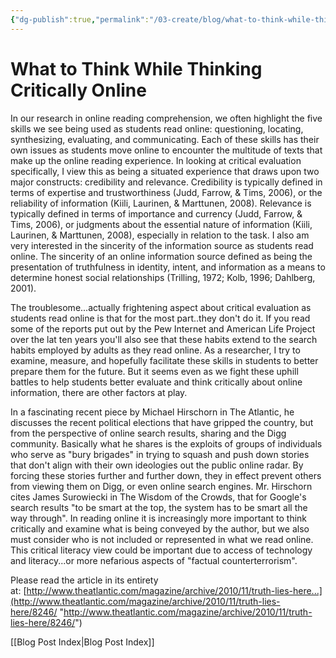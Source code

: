 ```yaml
---
{"dg-publish":true,"permalink":"/03-create/blog/what-to-think-while-thinking-critically-online/","title":"What to Think While Thinking Critically Online","tags":["literacy","online-collaborative-inquiry","online-reading-comprehension"]}
---
```


# What to Think While Thinking Critically Online

In our research in online reading comprehension, we often highlight the five skills we see being used as students read online: questioning, locating, synthesizing, evaluating, and communicating. Each of these skills has their own issues as students move online to encounter the multitude of texts that make up the online reading experience. In looking at critical evaluation specifically, I view this as being a situated experience that draws upon two major constructs: credibility and relevance. Credibility is typically defined in terms of expertise and trustworthiness (Judd, Farrow, & Tims, 2006), or the reliability of information (Kiili, Laurinen, & Marttunen, 2008). Relevance is typically defined in terms of importance and currency (Judd, Farrow, & Tims, 2006), or judgments about the essential nature of information (Kiili, Laurinen, & Marttunen, 2008), especially in relation to the task. I also am very interested in the sincerity of the information source as students read online. The sincerity of an online information source defined as being the presentation of truthfulness in identity, intent, and information as a means to determine honest social relationships (Trilling, 1972; Kolb, 1996; Dahlberg, 2001).

The troublesome...actually frightening aspect about critical evaluation as students read online is that for the most part..they don't do it. If you read some of the reports put out by the Pew Internet and American Life Project over the lat ten years you'll also see that these habits extend to the search habits employed by adults as they read online. As a researcher, I try to examine, measure, and hopefully facilitate these skills in students to better prepare them for the future. But it seems even as we fight these uphill battles to help students better evaluate and think critically about online information, there are other factors at play.

In a fascinating recent piece by Michael Hirschorn in The Atlantic, he discusses the recent political elections that have gripped the country, but from the perspective of online search results, sharing and the Digg community. Basically what he shares is the exploits of groups of individuals who serve as "bury brigades" in trying to squash and push down stories that don't align with their own ideologies out the public online radar. By forcing these stories further and further down, they in effect prevent others from viewing them on Digg, or even online search engines. Mr. Hirschorn cites James Surowiecki in The Wisdom of the Crowds, that for Google's search results "to be smart at the top, the system has to be smart all the way through". In reading online it is increasingly more important to think critically and examine what is being conveyed by the author, but we also must consider who is not included or represented in what we read online. This critical literacy view could be important due to access of technology and literacy...or more nefarious aspects of "factual counterterrorism".

Please read the article in its entirety at: [http://www.theatlantic.com/magazine/archive/2010/11/truth-lies-here...](http://www.theatlantic.com/magazine/archive/2010/11/truth-lies-here/8246/ "http://www.theatlantic.com/magazine/archive/2010/11/truth-lies-here/8246/")

[[Blog Post Index\|Blog Post Index]]